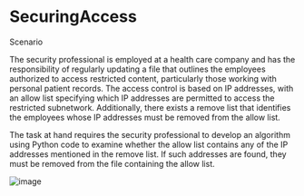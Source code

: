 # SecuringAccess

Scenario

The security professional is employed at a health care company and has the responsibility of regularly updating a file that outlines the employees authorized to access restricted content, particularly those working with personal patient records. The access control is based on IP addresses, with an allow list specifying which IP addresses are permitted to access the restricted subnetwork. Additionally, there exists a remove list that identifies the employees whose IP addresses must be removed from the allow list.

The task at hand requires the security professional to develop an algorithm using Python code to examine whether the allow list contains any of the IP addresses mentioned in the remove list. If such addresses are found, they must be removed from the file containing the allow list.

![image](https://github.com/Akane-Asahi/SecuringAccess/assets/111799231/d77fca12-8522-4074-8b68-1fcc8a7dd003)

